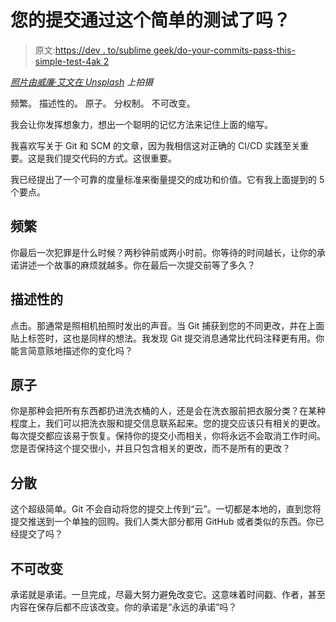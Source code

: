 # 您的提交通过这个简单的测试了吗？

> 原文:[https://dev . to/sublime geek/do-your-commits-pass-this-simple-test-4ak 2](https://dev.to/sublimegeek/do-your-commits-pass-this-simple-test-4ak2)

*[照片由威廉·艾文在 Unsplash](https://images.unsplash.com/photo-1432888498266-38ffec3eaf0a?ixlib=rb-0.3.5&ixid=eyJhcHBfaWQiOjEyMDd9&s=f38005f4ef6c02f1e40c1a3af591f5e9&dpr=1&auto=format&fit=crop&w=1000&q=80&cs=tinysrgb) 上拍摄*

频繁。
描述性的。
原子。
分权制。
不可改变。

我会让你发挥想象力，想出一个聪明的记忆方法来记住上面的缩写。

我喜欢写关于 Git 和 SCM 的文章，因为我相信这对正确的 CI/CD 实践至关重要。这是我们提交代码的方式。这很重要。

我已经提出了一个可靠的度量标准来衡量提交的成功和价值。它有我上面提到的 5 个要点。

## 频繁

你最后一次犯罪是什么时候？两秒钟前或两小时前。你等待的时间越长，让你的承诺讲述一个故事的麻烦就越多。你在最后一次提交前等了多久？

## 描述性的

点击。那通常是照相机拍照时发出的声音。当 Git 捕获到您的不同更改，并在上面贴上标签时，这也是同样的想法。我发现 Git 提交消息通常比代码注释更有用。你能言简意赅地描述你的变化吗？

## 原子

你是那种会把所有东西都扔进洗衣桶的人，还是会在洗衣服前把衣服分类？在某种程度上，我们可以把洗衣服和提交信息联系起来。您的提交应该只有相关的更改。每次提交都应该易于恢复。保持你的提交小而相关，你将永远不会取消工作时间。您是否保持这个提交很小，并且只包含相关的更改，而不是所有的更改？

## 分散

这个超级简单。Git 不会自动将您的提交上传到“云”。一切都是本地的，直到您将提交推送到一个单独的回购。我们人类大部分都用 GitHub 或者类似的东西。你已经提交了吗？

## 不可改变

承诺就是承诺。一旦完成，尽最大努力避免改变它。这意味着时间戳、作者，甚至内容在保存后都不应该改变。你的承诺是“永远的承诺”吗？